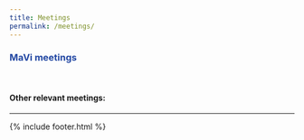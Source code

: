 ```yaml
---
title: Meetings
permalink: /meetings/
---
```


### <span style="color:#2348a3">MaVi meetings</span>


<br>

#### Other relevant meetings:

<!---
#<b>[Neural dynamics forum](https://ndforum.blogs.bristol.ac.uk/)</b> <br>
#Combined experimental and computational seminars organised by students of the Neural Dynamics Wellcome Trust doctoral program.

#Join our mailing list:
#<form method="POST" action="https://formspree.io/conor.houghton@bristol.ac.uk">
#  <input type="email" name="email" placeholder="Your email">&nbsp;&nbsp;&nbsp;
#  <textarea name="message" style="display:none;" placeholder="Please add me to the CNU mailing list.">Please add me to the CNU mailing list.</textarea>
#  <button type="submit">Send</button>
#</form>
-->

<hr>
{% include footer.html %}